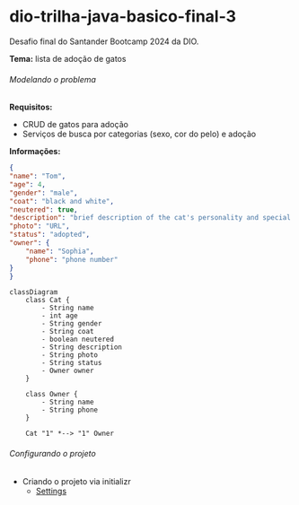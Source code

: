 # dio-trilha-java-basico-final-3
Desafio final do Santander Bootcamp 2024 da DIO.

**Tema:** lista de adoção de gatos

###### Modelando o problema
**Requisitos:**
- CRUD de gatos para adoção 
- Serviços de busca por categorias (sexo, cor do pelo) e  adoção  

**Informações:**
```JSON
{
"name": "Tom",
"age": 4,
"gender": "male",
"coat": "black and white",
"neutered": true,
"description": "brief description of the cat's personality and special characteristics",
"photo": "URL",
"status": "adopted",
"owner": {
	"name": "Sophia",
	"phone": "phone number"
}
}
```


```mermaid
classDiagram
    class Cat {
        - String name
        - int age
        - String gender
        - String coat
        - boolean neutered
        - String description
        - String photo
        - String status
        - Owner owner
    }

    class Owner {
        - String name
        - String phone
    }

    Cat "1" *--> "1" Owner
```
###### Configurando o projeto
- Criando o projeto via initializr
	- [Settings](https://start.spring.io/#!type=gradle-project&language=java&platformVersion=3.3.2&packaging=jar&jvmVersion=17&groupId=me.ow&artifactId=adoption-list&name=adoption-list&description=Final%20Challenge%20of%20DIO%20Santander%20Bootcamp%202023&packageName=me.ow.adoption-list&dependencies=web,data-jpa,h2,postgresql)
